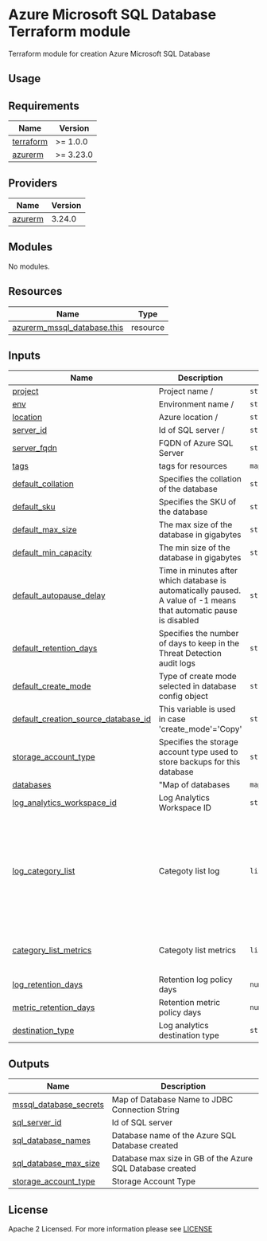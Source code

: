 # Azure Microsoft SQL Database Terraform module
Terraform module for creation Azure Microsoft SQL Database

## Usage

<!-- BEGIN_TF_DOCS -->
## Requirements

| Name                                                                      | Version   |
| ------------------------------------------------------------------------- | --------- |
| <a name="requirement_terraform"></a> [terraform](#requirement\_terraform) | >= 1.0.0  |
| <a name="requirement_azurerm"></a> [azurerm](#requirement\_azurerm)       | >= 3.23.0 |

## Providers

| Name                                                          | Version |
| ------------------------------------------------------------- | ------- |
| <a name="provider_azurerm"></a> [azurerm](#provider\_azurerm) | 3.24.0  |

## Modules

No modules.

## Resources

| Name                                                                                                                          | Type     |
| ----------------------------------------------------------------------------------------------------------------------------- | -------- |
| [azurerm_mssql_database.this](https://registry.terraform.io/providers/hashicorp/azurerm/latest/docs/resources/mssql_database) | resource |

## Inputs

| Name                                                                                                                                                | Description                                                                                                        | Type               | Default                      | Required |
| --------------------------------------------------------------------------------------------------------------------------------------------------- | ------------------------------------------------------------------------------------------------------------------ | ------------------ | ---------------------------- | :------: |
| <a name="input_project"></a> [project](#input\_project) | Project name / | `string`  | n/a  | yes | 
| <a name="input_env"></a> [env](#input\_env) | Environment name / | `string`  | n/a  | yes |
| <a name="input_location"></a> [location](#input\_location) | Azure location / | `string`  | n/a  | yes |
| <a name="input_server_id"></a> [server\_id](#input\_server\_id) | Id of SQL server / | `string`  | n/a  | yes | 
| <a name="input_server_fqdn"></a> [server\_fqdn](#input\_server\_fqdn) | FQDN of Azure SQL Server | `string` | n/a | yes |
| <a name="input_tags"></a> [tags](#input\_tags) | tags for resources | `map(string)` | {} | no |
| <a name="input_default_collation"></a> [default\_collation](#input\_default\_collation) | Specifies the collation of the database | `string` | SQL_Latin1_General_CP1_CI_AS | no |
| <a name="input_default_sku"></a> [default\_sku](#input\_default\_sku) | Specifies the SKU of the database | `string` | GP_S_Gen5_1 | no |
| <a name="input_default_max_size"></a> [default\_max_size](#input\_default\_max\_size) | The max size of the database in gigabytes | `string` | 20 | no |
| <a name="input_default_min_capacity"></a> [default\_min\_capacity](#input\_default\_min\_capacity) | The min size of the database in gigabytes | `string` | 0.5 | no |
| <a name="input_default_autopause_delay"></a> [default\_autopause\_delay](#input\_default\_autopause\_delay) | Time in minutes after which database is automatically paused. A value of -1 means that automatic pause is disabled | `string` | 60 | no |
| <a name="input_default_retention_days"></a> [default\_retention\_days](#input\_default\_retention\_days) | Specifies the number of days to keep in the Threat Detection audit logs | `string` | 3 | no |
| <a name="input_default_create_mode"></a> [default\_create\_mode](#input\_default\_create\_mode) | Type of create mode selected in database config object | `string` | Default | no |
| <a name="input_default_creation_source_database_id"></a> [default\_creation\_source\_database\_id](#input\_default\_creation\_source\_database\_id) | This variable is used in case 'create_mode'='Copy' | `string` | null | no |
| <a name="input_storage_account_type"></a> [storage\_account\_type](#input\_storage\_account\_type) | Specifies the storage account type used to store backups for this database | `string` | ZRS | no |
| <a name="input_databases"></a> [databases](#input\_databases) | "Map of databases | `map(map(string))` | {} | no |
| <a name="input_log_analytics_workspace_id"></a> [log\_analytics\_workspace\_id](#input\_log\_analytics\_workspace\_id) | Log Analytics Workspace ID | `string` | n/a | no |
| <a name="input_log_category_list"></a> [log\_category\_list](#input\_log\_category\_list) | Categoty list log | `list(any)` | <pre>[<br> "QueryStoreRuntimeStatistics", <br> "QueryStoreWaitStatistics", <br> "QueryStoreWaitStatistics", <br> "Errors", <br> "DatabaseWaitStatistics", <br> "Timeouts", <br> "Blocks", <br> "Deadlocks" <br>]</pre> | no |
| <a name="input_category_list_metrics"></a> [category\_list\_metrics](#input\_category\_list\_metrics) | Categoty list metrics | `list(any)` | <pre>[<br> "Basic", <br> "WorkloadManagement" <br>]</pre> | no |
| <a name="input_log_retention_days"></a> [log\_retention_days](#input\_log\_retention\_days) | Retention log policy days | `number` | 0 | no |
| <a name="input_metric_retention_days"></a> [metric\_retention\_days](#input\_metric\_retention\_days) | Retention metric policy days | `number` | 0 | no |
| <a name="input_destination_type"></a> [destination\_type](#input\_destination\_type) | Log analytics destination type | `string` | Dedicated | no |

## Outputs

| Name                                                                                                       | Description                                               |
| ---------------------------------------------------------------------------------------------------------- | --------------------------------------------------------- |
| <a name="output_mssql_database_secrets"></a> [mssql\_database\_secrets](#output\_mssql\_database\_secrets) | Map of Database Name to JDBC Connection String            |
| <a name="output_sql_server_id"></a> [sql\_server\_id](#output\_sql\_server\_id)                            | Id of SQL server                                          |
| <a name="output_sql_database_names"></a> [sql\_database\_names](#output\_sql\_database\_names)             | Database name of the Azure SQL Database created           |
| <a name="output_sql_database_max_size"></a> [sql\_database\_max\_size](#output\_sql\_database\_max\_size)  | Database max size in GB of the Azure SQL Database created |
| <a name="output_storage_account_type"></a> [storage\_account\_type](#output\_storage\_account\_type)       | Storage Account Type                                      |
<!-- END_TF_DOCS -->

## License

Apache 2 Licensed. For more information please see [LICENSE](https://github.com/data-platform-hq/terraform-azurerm-mssql-database/blob/main/LICENSE)
